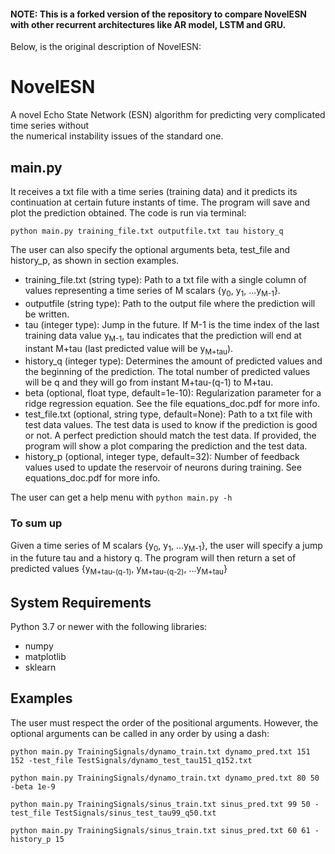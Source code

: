 #### NOTE: This is a forked version of the repository to compare NovelESN with other recurrent architectures like AR model, LSTM and GRU.

Below, is the original description of NovelESN:

# NovelESN
A novel Echo State Network (ESN) algorithm for predicting very complicated time series without   
the numerical instability issues of the standard one.

## main.py
It receives a txt file with a time series (training data) and it predicts its continuation at certain future instants of time. The program will save and plot the prediction obtained.
The code is run via terminal:  
```
python main.py training_file.txt outputfile.txt tau history_q
```
The user can also specify the optional arguments beta, test_file and history_p, as shown in section examples.

* training_file.txt (string type): Path to a txt file with a single column of values representing a time series of M scalars {y<sub>0</sub>, y<sub>1</sub>, ...y<sub>M-1</sub>}.
* outputfile (string type): Path to the output file where the prediction will be written.
* tau (integer type): Jump in the future. If M-1 is the time index of the last training data value y<sub>M-1</sub>, tau indicates that the prediction will end at instant M+tau (last predicted value will be y<sub>M+tau</sub>).
* history_q (integer type): Determines the amount of predicted values and the beginning of the prediction. The total number of predicted values will be q and they will go from instant M+tau-(q-1) to M+tau.
* beta (optional, float type, default=1e-10): Regularization parameter for a ridge regression equation. See the file equations_doc.pdf for more info. 
* test_file.txt (optional, string type, default=None): Path to a txt file with test data values. The test data is used to know if the prediction is good or not. A perfect prediction should match the test data. If provided, the program will show a plot comparing the prediction and the test data.
* history_p (optional, integer type, default=32): Number of feedback values used to update the reservoir of neurons during training. See equations_doc.pdf for more info.  
  
The user can get a help menu with  ```python main.py -h```
 
### To sum up
Given a time series of M scalars {y<sub>0</sub>, y<sub>1</sub>, ...y<sub>M-1</sub>}, the user will specify a jump in the future tau and a history q. The program will then return a set of predicted values {y<sub>M+tau-(q-1)</sub>, y<sub>M+tau-(q-2)</sub>, ...y<sub>M+tau</sub>}

## System Requirements
Python 3.7 or newer with the following libraries:
* numpy
* matplotlib
* sklearn

## Examples
The user must respect the order of the positional arguments. However, the optional arguments can be called in any order by using a dash:
```
python main.py TrainingSignals/dynamo_train.txt dynamo_pred.txt 151 152 -test_file TestSignals/dynamo_test_tau151_q152.txt 
```
```
python main.py TrainingSignals/dynamo_train.txt dynamo_pred.txt 80 50 -beta 1e-9
```

```
python main.py TrainingSignals/sinus_train.txt sinus_pred.txt 99 50 -test_file TestSignals/sinus_test_tau99_q50.txt 
```
```
python main.py TrainingSignals/sinus_train.txt sinus_pred.txt 60 61 -history_p 15 
```


